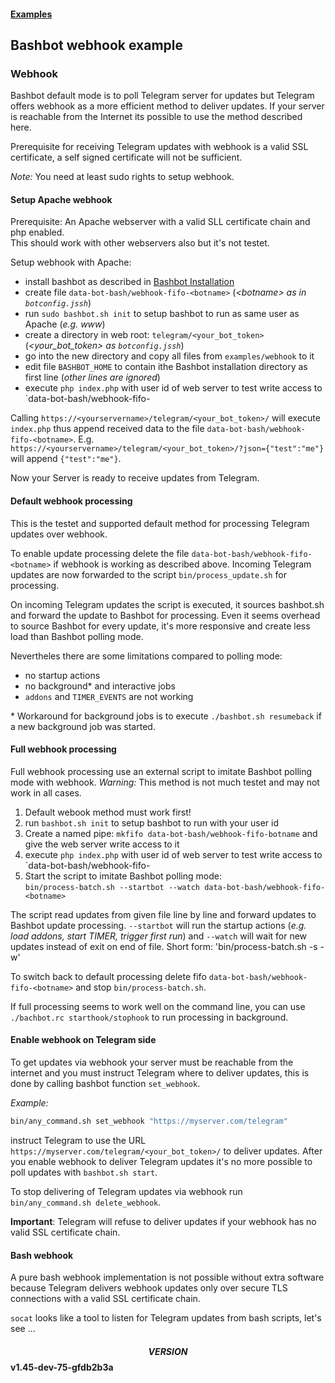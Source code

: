 #### [Examples](../README.md)

## Bashbot webhook example

### Webhook

Bashbot default mode is to poll Telegram server for updates but Telegram offers webhook as a more efficient method to deliver updates.
If your server is reachable from the Internet its possible to use the method described here.

Prerequisite for receiving Telegram updates with webhook is a valid SSL certificate, a self signed certificate will not be sufficient.

*Note:* You need at least sudo rights to setup webhook.


#### Setup Apache webhook

Prerequisite: An Apache webserver with a valid SLL certificate chain and php enabled.\
This should work with other webservers also but it's not testet. 

Setup webhook with Apache: 

- install bashbot as described in [Bashbot Installation](../../doc/0_install.md)
- create file `data-bot-bash/webhook-fifo-<botname>` (_\<botname\> as in `botconfig.jssh`_)
- run `sudo bashbot.sh init` to setup bashbot to run as same user as Apache (_e.g. www_)
- create a directory in web root: `telegram/<your_bot_token>` (_<your_bot_token> as `botconfig.jssh`_)
- go into the new directory and copy all files from `examples/webhook` to it
- edit file `BASHBOT_HOME` to contain ithe Bashbot installation directory as first line (_other lines are ignored_)
- execute `php index.php` with user id of web server to test write access to `data-bot-bash/webhook-fifo-<botname>

Calling `https://<yourservername>/telegram/<your_bot_token>/` will execute `index.php`
thus append received data to the file `data-bot-bash/webhook-fifo-<botname>`.
E.g. `https://<yourservername>/telegram/<your_bot_token>/?json={"test":"me"}` will append `{"test":"me"}`.

Now your Server is ready to receive updates from Telegram. 


#### Default webhook processing

This is the testet and supported default method for processing Telegram updates over webhook.

To enable update processing delete the file `data-bot-bash/webhook-fifo-<botname>` if webhook is working as described above.
Incoming Telegram updates are now forwarded to the script `bin/process_update.sh` for processing.

On incoming Telegram updates the script is executed, it sources bashbot.sh and forward the update to Bashbot for processing.
Even it seems overhead to source Bashbot for every update, it's more responsive and create less load than Bashbot polling mode.

Nevertheles there are some limitations compared to polling mode:
 - no startup actions
 - no background* and interactive jobs
 - `addons` and `TIMER_EVENTS` are not working

\* Workaround for background jobs is to execute `./bashbot.sh resumeback` if a new background job was started.

#### Full webhook processing

Full webhook processing use an external script to imitate Bashbot polling mode with webhook.
*Warning:* This method is not much testet and may not work in all cases.

1. Default webook method must work first!
2. run `bashbot.sh init` to setup bashbot to run with your user id
2. Create a named pipe: `mkfifo data-bot-bash/webhook-fifo-botname` and give the web server write access to it
3. execute `php index.php` with user id of web server to test write access to `data-bot-bash/webhook-fifo-<botname>
4. Start the script to imitate Bashbot polling mode:\
`bin/process-batch.sh --startbot --watch data-bot-bash/webhook-fifo-<botname>`

The script read updates from given file line by line and forward updates to Bashbot update processing. `--startbot` will run the startup actions
(_e.g. load addons, start TIMER, trigger first run_) and `--watch` will wait for new updates instead of exit on end of file.
Short form: 'bin/process-batch.sh -s -w'

To switch back to default processing delete fifo `data-bot-bash/webhook-fifo-<botname>` and stop `bin/process-batch.sh`.

If full processing seems to work well on the command line, you can use `./bachbot.rc starthook/stophook` to run processing in background.

#### Enable webhook on Telegram side

To get updates via webhook your server must be reachable from the internet and you must
instruct Telegram where to deliver updates, this is done by calling bashbot function `set_webhook`.

*Example:*

```bash
bin/any_command.sh set_webhook "https://myserver.com/telegram"
```

instruct Telegram to use the URL `https://myserver.com/telegram/<your_bot_token>/` to deliver updates.
After you enable webhook to deliver Telegram updates it's no more possible to poll updates with `bashbot.sh start`.

To stop delivering of Telegram updates via webhook run `bin/any_command.sh delete_webhook`.

**Important**: Telegram will refuse to deliver updates if your webhook has no valid SSL certificate chain.


#### Bash webhook

A pure bash webhook implementation is not possible without extra software because Telegram delivers
webhook updates only over secure TLS connections with a valid SSL certificate chain.

`socat` looks like a tool to listen for Telegram updates from bash scripts, let's see ...


#### $$VERSION$$ v1.45-dev-75-gfdb2b3a

